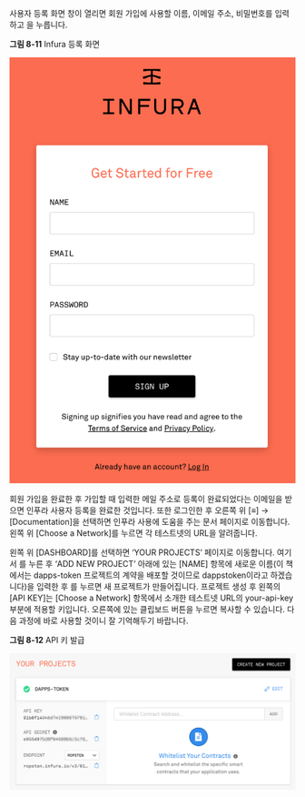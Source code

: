 사용자 등록 화면 창이 열리면 회원 가입에 사용할 이름, 이메일 주소, 비밀번호를 입력하고 <SIGN UP>을 누릅니다.

**그림 8-11** Infura 등록 화면

![그림 8-11](./08-011.png)

회원 가입을 완료한 후 가입할 때 입력한 메일 주소로 등록이 완료되었다는 이메일을 받으면 인푸라 사용자 등록을 완료한 것입니다. 또한 로그인한 후 오른쪽 위 [≡] → [Documentation]을 선택하면 인푸라 사용에 도움을 주는 문서 페이지로 이동합니다. 왼쪽 위 [Choose a Network]를 누르면 각 테스트넷의 URL을 알려줍니다.

왼쪽 위 [DASHBOARD]를 선택하면 ‘YOUR PROJECTS’ 페이지로 이동합니다. 여기서 <CREATE NEW PROJECT>를 누른 후 ‘ADD NEW PROJECT’ 아래에 있는 [NAME] 항목에 새로운 이름(이 책에서는 dapps-token 프로젝트의 계약을 배포할 것이므로 dappstoken이라고 하겠습니다)을 입력한 후 <CREATE PROJECT>를 누르면 새 프로젝트가 만들어집니다. 프로젝트 생성 후 왼쪽의 [API KEY]는 [Choose a Network] 항목에서 소개한 테스트넷 URL의 your-api-key 부분에 적용할 키입니다. 오른쪽에 있는 클립보드 버튼을 누르면 복사할 수 있습니다. 다음 과정에 바로 사용할 것이니 잘 기억해두기 바랍니다.

**그림 8-12** API 키 발급

![그림 8-12](./08-012.png)